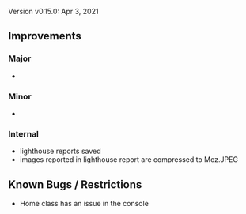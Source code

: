 Version v0.15.0: Apr 3, 2021
## Improvements

### Major
* 

### Minor
* 

### Internal
* lighthouse reports saved
* images reported in lighthouse report are compressed to Moz.JPEG

## Known Bugs / Restrictions
* Home class has an issue in the console